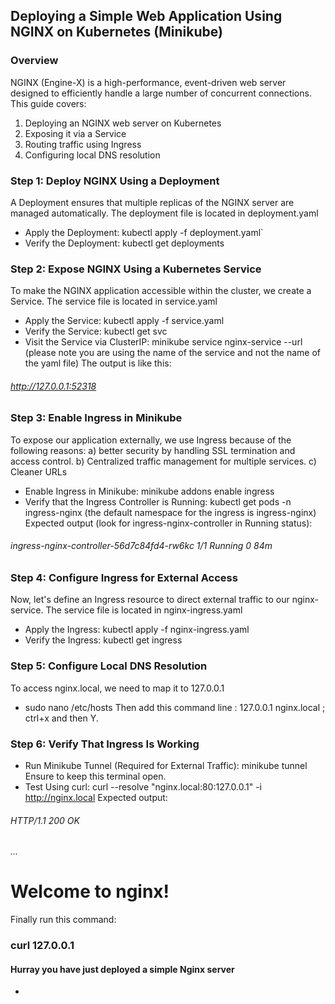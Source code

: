## Deploying a Simple Web Application Using NGINX on Kubernetes (Minikube)

### Overview

NGINX (Engine-X) is a high-performance, event-driven web server designed to efficiently handle a large number of concurrent connections. This guide covers:
1. Deploying an NGINX web server on Kubernetes
2. Exposing it via a Service
3. Routing traffic using Ingress
4. Configuring local DNS resolution

### Step 1: Deploy NGINX Using a Deployment

A Deployment ensures that multiple replicas of the NGINX server are managed automatically. The deployment file is located in deployment.yaml

- Apply the Deployment: kubectl apply -f deployment.yaml`
- Verify the Deployment: kubectl get deployments

### Step 2: Expose NGINX Using a Kubernetes Service

To make the NGINX application accessible within the cluster, we create a Service. The service file is located in service.yaml

- Apply the Service: kubectl apply -f service.yaml
- Verify the Service: kubectl get svc
- Visit the Service via ClusterIP: minikube service nginx-service --url  (please note you are using the name of the service and not the name of the yaml file)
The output is like this:
###### http://127.0.0.1:52318 



### Step 3: Enable Ingress in Minikube
To expose our application externally, we use Ingress because of the following reasons:
a) better security by handling SSL termination and access control.
b) Centralized traffic management for multiple services.
c) Cleaner URLs

- Enable Ingress in Minikube: minikube addons enable ingress
- Verify that the Ingress Controller is Running: kubectl get pods -n ingress-nginx (the default namespace for the ingress is ingress-nginx)
Expected output (look for ingress-nginx-controller in Running status):

###### ingress-nginx-controller-56d7c84fd4-rw6kc   1/1     Running     0          84m

### Step 4: Configure Ingress for External Access

Now, let's define an Ingress resource to direct external traffic to our nginx-service. The service file is located in nginx-ingress.yaml

- Apply the Ingress: kubectl apply -f nginx-ingress.yaml
- Verify the Ingress: kubectl get ingress

### Step 5: Configure Local DNS Resolution

To access nginx.local, we need to map it to 127.0.0.1

- sudo nano /etc/hosts
Then add this command line : 127.0.0.1 nginx.local ; ctrl+x and then Y.

### Step 6: Verify That Ingress Is Working

- Run Minikube Tunnel (Required for External Traffic): minikube tunnel
Ensure to keep this terminal open.
- Test Using curl: curl --resolve "nginx.local:80:127.0.0.1" -i http://nginx.local
Expected output: 

###### HTTP/1.1 200 OK
###### ...
###### <h1>Welcome to nginx!</h1>

Finally run this command:
### curl 127.0.0.1

#### Hurray you have just deployed a simple Nginx server














- 








